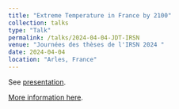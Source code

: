 ```yaml
---
title: "Extreme Temperature in France by 2100"
collection: talks
type: "Talk"
permalink: /talks/2024-04-04-JDT-IRSN
venue: "Journées des thèses de l'IRSN 2024 "
date: 2024-04-04
location: "Arles, France"
---
```

See [presentation](https://occitane-barbaux.github.io/files/Presentation_JDT_IRSN_2024_Light.pdf). 

[More information here](https://jdt2024.sciencesconf.org/data/program/JDT2024_Session_4avril_9h_sciences_de_la_terre.pdf).
